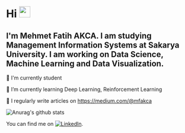 # Hi <img src="https://raw.githubusercontent.com/MartinHeinz/MartinHeinz/master/wave.gif" width="30px"> 
## I'm Mehmet Fatih AKCA. I am studying Management Information Systems at Sakarya University. I am working on Data Science, Machine Learning and Data Visualization.





🔭 I'm currently student

🌱 I’m currently learning Deep Learning, Reinforcement Learning

📝 I regularly write articles on https://medium.com/@mfakca



![Anurag's github stats](https://github-readme-stats.vercel.app/api?username=mfakca&show_icons=true&theme=gradient)
<!-- Actual text -->

You can find me on [![LinkedIn][1.2]][1].

<!-- Icons -->

[1.2]: https://raw.githubusercontent.com/MartinHeinz/MartinHeinz/master/linkedin-3-16.png (LinkedIn icon without padding)


<!-- Links to your social media accounts -->

[1]: https://www.linkedin.com/in/mehmet-fatih-akca-8a3188195/


<!--
**mfakca/mfakca** is a ✨ _special_ ✨ repository because its `README.md` (this file) appears on your GitHub profile.





